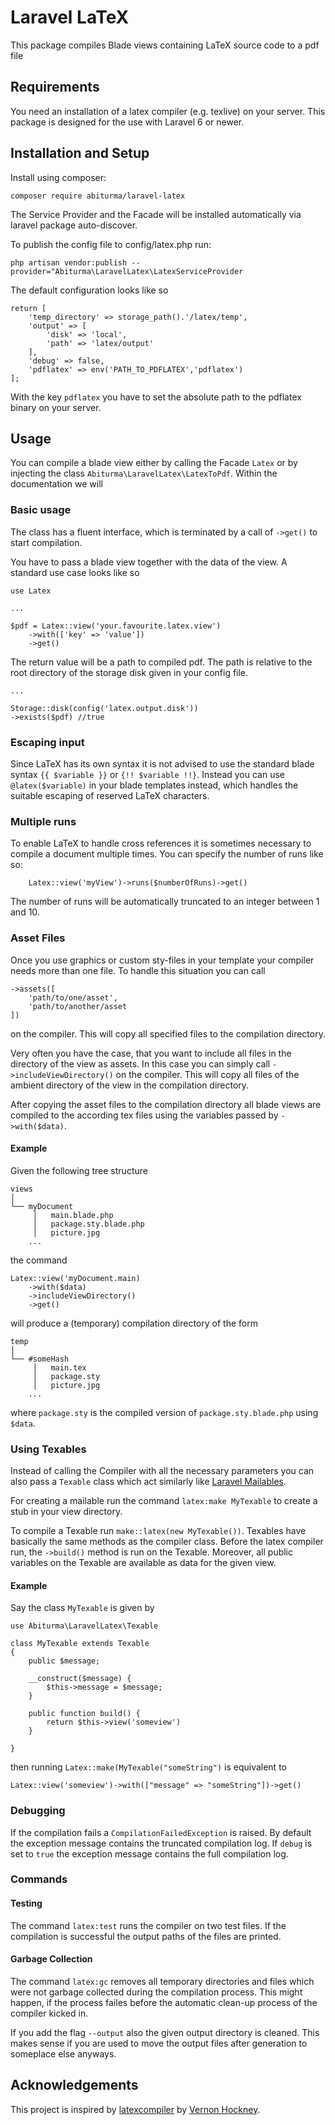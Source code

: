 # Laravel LaTeX

This package compiles Blade views containing LaTeX source code to a pdf file

## Requirements

You need an installation of a latex compiler (e.g. texlive) on your server. This package is designed for the use with Laravel 6 or newer. 


## Installation and Setup

Install using composer:

`composer require abiturma/laravel-latex`

The Service Provider and the Facade will be installed automatically via laravel package auto-discover. 

To publish the config file to config/latex.php run:

`php artisan vendor:publish --provider="Abiturma\LaravelLatex\LatexServiceProvider`

The default configuration looks like so 

```
return [
    'temp_directory' => storage_path().'/latex/temp',
    'output' => [
        'disk' => 'local',
        'path' => 'latex/output' 
    ],
    'debug' => false, 
    'pdflatex' => env('PATH_TO_PDFLATEX','pdflatex')
];
```

With the key `pdflatex` you have to set the absolute path to the pdflatex binary on your server. 


## Usage

You can compile a blade view either by calling the Facade `Latex` or by injecting the class `Abiturma\LaravelLatex\LatexToPdf`. Within the documentation we will 


### Basic usage

The class has a fluent interface, which is terminated by a call of `->get()` to start compilation. 

You have to pass a blade view together with the data of the view. A standard use case looks like so 

```
use Latex

...

$pdf = Latex::view('your.favourite.latex.view')
    ->with(['key' => 'value'])
    ->get()

```
The return value will be a path to compiled pdf. The path is relative to the root directory of the storage disk given in your config file.  

```
...

Storage::disk(config('latex.output.disk'))
->exists($pdf) //true 

```


### Escaping input

Since LaTeX has its own syntax it is not advised to use the standard blade syntax `{{ $variable }}` or `{!! $variable !!}`. Instead you can use `@latex($variable)` in your blade templates instead, which handles the suitable escaping of reserved LaTeX characters. 


### Multiple runs

To enable LaTeX to handle cross references it is sometimes necessary to compile a document multiple times. You can specify the number of runs like so:  
```
    Latex::view('myView')->runs($numberOfRuns)->get()
```
The number of runs will be automatically truncated to an integer between 1 and 10. 

### Asset Files

Once you use graphics or custom sty-files in your template your compiler needs more than one file. To handle this situation you can call 
```
->assets([
    'path/to/one/asset',
    'path/to/another/asset
])
``` 
on the compiler. This will copy all specified files to the compilation directory. 

Very often you have the case, that you want to include all files in the directory of the view as assets. In this case you can simply call `->includeViewDirectory()` on the compiler. This will copy all files of the ambient directory of the view in the compilation directory.

 After copying the asset files to the compilation directory all blade views are compiled to the according tex files using the variables passed by `->with($data)`. 

#### Example 

Given the following tree structure 
```
views
│
└── myDocument
     │   main.blade.php
     │   package.sty.blade.php 
     │   picture.jpg
    ...
```
the command
```
Latex::view('myDocument.main)
    ->with($data)
    ->includeViewDirectory()
    ->get()
```
will produce a (temporary) compilation directory of the form 
```
temp
│
└── #someHash
     │   main.tex
     │   package.sty 
     │   picture.jpg
    ...
```
where `package.sty` is the compiled version of `package.sty.blade.php` using `$data`. 


### Using Texables
Instead of calling the Compiler with all the necessary parameters you can also pass a `Texable` class which act similarly like [Laravel Mailables](https://laravel.com/docs/master/mail#generating-mailables). 

For creating a mailable run the command `latex:make MyTexable` to create a stub in your view directory. 

To compile a Texable run `make::latex(new MyTexable())`. Texables have basically the same methods as the compiler class. Before the latex compiler run, the `->build()` method is run on the Texable. Moreover, all public variables on the Texable are available as data for the given view. 

#### Example 

Say the class `MyTexable` is given by

```
use Abiturma\LaravelLatex\Texable

class MyTexable extends Texable
{
    public $message;     

    __construct($message) {
        $this->message = $message;        
    }

    public function build() {
        return $this->view('someview')
    }
    
}

```
then running `Latex::make(MyTexable("someString")` is equivalent to 
```
Latex::view('someview')->with(["message" => "someString"])->get()
```



### Debugging

If the compilation fails a `CompilationFailedException` is raised. By default the exception message contains the truncated compilation log. If `debug` is set to `true` the exception message contains the full compilation log. 


### Commands 

#### Testing

The command `latex:test` runs the compiler on two test files. If the compilation is successful the output paths of the files are printed. 

#### Garbage Collection 

The command `latex:gc` removes all temporary directories and files which were not garbage collected during the compilation process. This might happen, if the process failes before the automatic clean-up process of the compiler kicked in. 

If you add the flag `--output` also the given output directory is cleaned. This makes sense if you are used to move the output files after generation to someplace else anyways. 


## Acknowledgements

This project is inspired by [latexcompiler](https://github.com/fvhockney/latexcompiler) by [Vernon Hockney](https://github.com/fvhockney).


